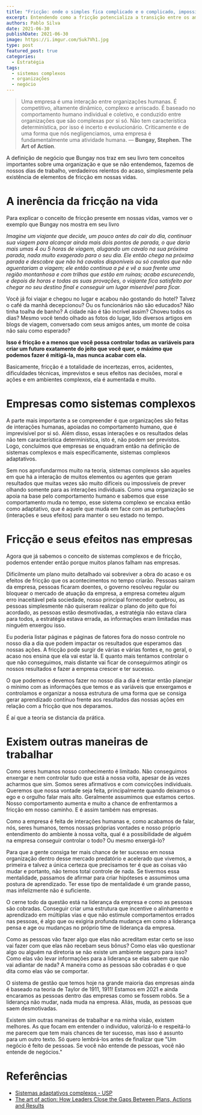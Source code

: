 ```yaml
---
title: "Fricção: onde o simples fica complicado e o complicado, impossível"
excerpt: Entendendo como a fricção potencializa a transição entre os ambientes simples e complicado
authors: Pablo Silva
date: 2021-06-30
publishDate: 2021-06-30
image: https://i.imgur.com/Suk7Vh1.jpg
type: post
featured_post: true
categories:
  - Estratégia
tags:
  - sistemas complexos
  - organizações
  - negócio
---
```


> Uma empresa é uma interação entre organizações humanas. É competitivo, altamente dinâmico, complexo e arriscado. É baseado no comportamento humano individual e coletivo, e conduzido entre organizações que são complexas por si só. Não tem característica determinística, por isso é incerto e evolucionário. Criticamente e de uma forma que nós negligenciamos, uma empresa é fundamentalmente uma atividade humana. — **Bungay, Stephen. The Art of Action**.

A definição de negócio que Bungay nos traz em seu livro tem conceitos importantes sobre uma organização e que se não entendemos, fazemos de nossos dias de trabalho, verdadeiros relentos do acaso, simplesmente pela existência de elementos de fricção em nossas vidas.

# A inerência da fricção na vida

Para explicar o conceito de fricção presente em nossas vidas, vamos ver o exemplo que Bungay nos mostra em seu livro

*Imagine um viajante que decide, um pouco antes do cair do dia, continuar sua viagem para alcançar ainda mais dois pontos de parada, o que daria mais umas 4 ou 5 horas de viagem, alugando um cavalo na sua próxima parada, nada muito exagerado para o seu dia. Ele então chega na próxima parada e descobre que não há cavalos disponíveis ou só cavalos que não aguentariam a viagem; ele então continua a pé e vê a sua frente uma região montanhosa e com trilhas que estão em ruínas; acaba escurecendo, e depois de horas e todas as suas provações, o viajante fica satisfeito por chegar no seu destino final e conseguir um lugar miserável para ficar.*

Você já foi viajar e chegou no lugar e acabou não gostando do hotel? Talvez o café da manhã decepcionou? Ou os funcionários não são educados? Não tinha toalha de banho? A cidade não é tão incrível assim? Choveu todos os dias? Mesmo você tendo olhado as fotos do lugar, lido diversos artigos em blogs de viagem, conversado com seus amigos antes, um monte de coisa não saiu como esperado? 

**Isso é fricção e a menos que você possa controlar todas as variáveis para criar um futuro exatamente do jeito que você quer, o máximo que podemos fazer é mitigá-la, mas nunca acabar com ela.**

Basicamente, fricção é a totalidade de incertezas, erros, acidentes, dificuldades técnicas, imprevistos e seus efeitos nas decisões, moral e ações e em ambientes complexos, ela é aumentada e muito.

# Empresas como sistemas complexos

A parte mais importante a se compreender é que organizações são feitas de interações humanas, apoiadas no comportamento humano, que é imprevisível por si só. Além disso, essas interações e os resultados delas não tem característica determinística, isto é, não podem ser previstos. Logo, concluímos que empresas se enquadram então na definição de sistemas complexos e mais especificamente, sistemas complexos adaptativos. 

Sem nos aprofundarmos muito na teoria, sistemas complexos são aqueles em que há a interação de muitos elementos ou agentes que geram resultados que muitas vezes são muito difíceis ou impossíveis de prever olhando somente para as interações individuais. Como uma organização se apoia na base pelo comportamento humano e sabemos que esse comportamento muda no tempo, esse sistema complexo se encaixa então como adaptativo, que é aquele que muda em face com as perturbações (interações e seus efeitos) para manter o seu estado no tempo.

# Fricção e seus efeitos nas empresas

Agora que já sabemos o conceito de sistemas complexos e de fricção, podemos entender então porque muitos planos falham nas empresas. 

Dificilmente um plano muito detalhado vai sobreviver a obra do acaso e os efeitos de fricção que os acontecimentos no tempo criarão. Pessoas saíram da empresa, pessoas ficaram doentes, o governo resolveu regular ou bloquear o mercado de atuação da empresa, a empresa cometeu algum erro inaceitável pela sociedade, nosso principal fornecedor quebrou, as pessoas simplesmente não quiseram realizar o plano do jeito que foi acordado, as pessoas estão desmotivadas, a estratégia não estava clara para todos, a estratégia estava errada, as informações eram limitadas mas ninguém enxergou isso.

Eu poderia listar páginas e páginas de fatores fora do nosso controle no nosso dia a dia que podem impactar os resultados que esperamos das nossas ações. A fricção pode surgir de várias e várias fontes e, no geral, o acaso nos ensina que ela vai estar lá. E quanto mais tentamos controlar o que não conseguimos, mais distante vai ficar de conseguirmos atingir os nossos resultados e fazer a empresa crescer e ter sucesso.

O que podemos e devemos fazer no nosso dia a dia é tentar então planejar o mínimo com as informações que temos e as variáveis que enxergamos e controlamos e organizar a nossa estrutura de uma forma que se consiga gerar aprendizado contínuo frente aos resultados das nossas ações em relação com a fricção que nos deparamos.

É aí que a teoria se distancia da prática.

# Existem outras maneiras de trabalhar

Como seres humanos nosso conhecimento é limitado. Não conseguimos enxergar e nem controlar tudo que está a nossa volta, apesar de às vezes acharmos que sim. Somos seres afirmativos e com convicções individuais. Queremos que nossa vontade seja feita, principalmente quando deixamos o ego e o orgulho falar mais alto. Geralmente assumimos que estamos certos. Nosso comportamento aumenta e muito a chance de enfrentarmos a fricção em nosso caminho. E é assim também nas empresas.

Como a empresa é feita de interações humanas e, como acabamos de falar, nós, seres humanos, temos nossas próprias vontades e nosso próprio entendimento do ambiente à nossa volta, qual é a possibilidade de alguém na empresa conseguir controlar o todo? Ou mesmo enxergá-lo?

Para que a gente consiga ter mais chance de ter sucesso em nossa organização dentro desse mercado predatório e acelerado que vivemos, a primeira e talvez a única certeza que precisamos ter é que as coisas vão mudar e portanto, não temos total controle de nada. Se tivermos essa mentalidade, passamos de afirmar para criar hipóteses e assumimos uma postura de aprendizado. Ter esse tipo de mentalidade é um grande passo, mas infelizmente não é suficiente.

O cerne todo da questão está na liderança da empresa e como as pessoas são cobradas. Conseguir criar uma estrutura que incentive o alinhamento e aprendizado em múltiplas vias e que não estimule comportamentos errados nas pessoas, é algo que ou exigiria profunda mudança em como a liderança pensa e age ou mudanças no próprio time de liderança da empresa.

Como as pessoas vão fazer algo que elas não acreditam estar certo se isso vai fazer com que elas não recebam seus bônus? Como elas vão questionar algo ou alguém na diretoria se não existe um ambiente seguro para isso? Como elas vão levar informações para a liderança se elas sabem que não vai adiantar de nada? A maneira como as pessoas são cobradas é o que dita como elas vão se comportar. 

O sistema de gestão que temos hoje na grande maioria das empresas ainda é baseado na teoria de Taylor de 1911, 1911! Estamos em 2021 e ainda encaramos as pessoas dentro das empresas como se fossem robôs. Se a liderança não mudar, nada muda na empresa. Aliás, muda, as pessoas que saem desmotivadas. 

Existem sim outras maneiras de trabalhar e na minha visão, existem melhores. As que focam em entender o indivíduo, valorizá-lo e respeitá-lo me parecem que tem mais chances de ter sucesso, mas isso é assunto para um outro texto. Só quero lembrá-los antes de finalizar que "Um negócio é feito de pessoas. Se você não entende de pessoas, você não entende de negócios."

# Referências

* [Sistemas adaptativos complexos - USP](https://edisciplinas.usp.br/pluginfile.php/3194763/mod_resource/content/1/Sistemas%20Adaptativos%20Complexos.pdf)
* [The art of action: How Leaders Close the Gaps Between Plans, Actions and Results](https://amzn.to/3zKePgf)